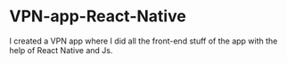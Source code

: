 # VPN-app-React-Native
I created a VPN app where I did all the front-end stuff of the app with the help of React Native and Js.
